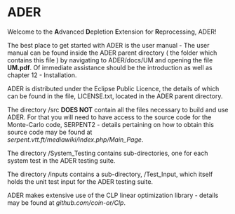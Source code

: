 # ADER
Welcome to the **A**dvanced **D**epletion **E**xtension for **R**eprocessing, 
ADER!

The best place to get started with ADER is the user manual -
The user manual can be found inside the ADER parent directory
( the folder which contains this file ) by navigating to ADER/docs/UM and
opening the file **UM.pdf**. Of immediate assistance should be the introduction
as well as chapter 12 - Installation.

ADER is distributed under the Eclipse Public Licence, the details of which can
be found in the file, LICENSE.txt, located in the ADER parent directory.

The directory /src **DOES NOT** contain all the files necessary to build and
use ADER. For that you will need to have access to the source code for the
Monte-Carlo code, SERPENT2 - details pertaining on how to obtain this source
code may be found at *serpent.vtt.ft/mediawiki/index.php/Main_Page*.

The directory /System\_Testing contains sub-directories, one for each system 
test in the ADER testing suite.

The directory /inputs contains a sub-directory, /Test\_Input, which itself
holds the unit test input for the ADER testing suite.

ADER makes extensive use of the CLP linear optimization library - details may
be found at *github.com/coin-or/Clp*.
